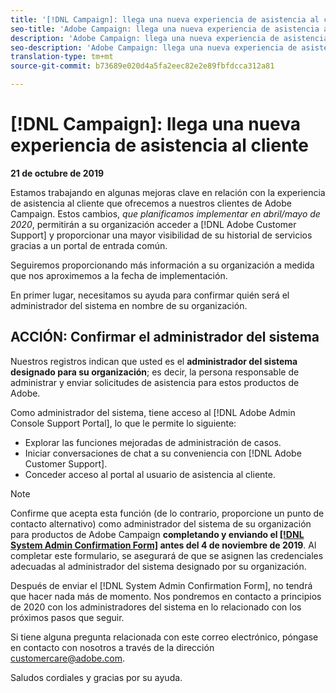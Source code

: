 ```yaml
---
title: '[!DNL Campaign]: llega una nueva experiencia de asistencia al cliente'
seo-title: 'Adobe Campaign: llega una nueva experiencia de asistencia al cliente empresarial'
description: 'Adobe Campaign: llega una nueva experiencia de asistencia al cliente empresarial'
seo-description: 'Adobe Campaign: llega una nueva experiencia de asistencia al cliente empresarial'
translation-type: tm+mt
source-git-commit: b73689e020d4a5fa2eec82e2e89fbfdcca312a81

---
```



# [!DNL Campaign]: llega una nueva experiencia de asistencia al cliente

**21 de octubre de 2019**

Estamos trabajando en algunas mejoras clave en relación con la experiencia de asistencia al cliente que ofrecemos a nuestros clientes de Adobe Campaign. Estos cambios, *que planificamos implementar en abril/mayo de 2020*, permitirán a su organización acceder a [!DNL Adobe Customer Support] y proporcionar una mayor visibilidad de su historial de servicios gracias a un portal de entrada común.

Seguiremos proporcionando más información a su organización a medida que nos aproximemos a la fecha de implementación.

En primer lugar, necesitamos su ayuda para confirmar quién será el administrador del sistema en nombre de su organización.

## ACCIÓN: Confirmar el administrador del sistema

Nuestros registros indican que usted es el **administrador del sistema designado para su organización**; es decir, la persona responsable de administrar y enviar solicitudes de asistencia para estos productos de Adobe.

Como administrador del sistema, tiene acceso al [!DNL Adobe Admin Console Support Portal], lo que le permite lo siguiente:

* Explorar las funciones mejoradas de administración de casos.
* Iniciar conversaciones de chat a su conveniencia con [!DNL Adobe Customer Support].
* Conceder acceso al portal al usuario de asistencia al cliente.

>[!NOTE]
>Confirme que acepta esta función (de lo contrario, proporcione un punto de contacto alternativo) como administrador del sistema de su organización para productos de Adobe Campaign **completando y enviando el [[!DNL System Admin Confirmation Form]](https://adobe.allegiancetech.com/cgi-bin/qwebcorporate.dll?idx=SSSVH6) antes del 4 de noviembre de 2019**.
>Al completar este formulario, se asegurará de que se asignen las credenciales adecuadas al administrador del sistema designado por su organización.

Después de enviar el [!DNL System Admin Confirmation Form], no tendrá que hacer nada más de momento.  Nos pondremos en contacto a principios de 2020 con los administradores del sistema en lo relacionado con los próximos pasos que seguir.

Si tiene alguna pregunta relacionada con este correo electrónico, póngase en contacto con nosotros a través de la dirección customercare@adobe.com.

Saludos cordiales y gracias por su ayuda.
